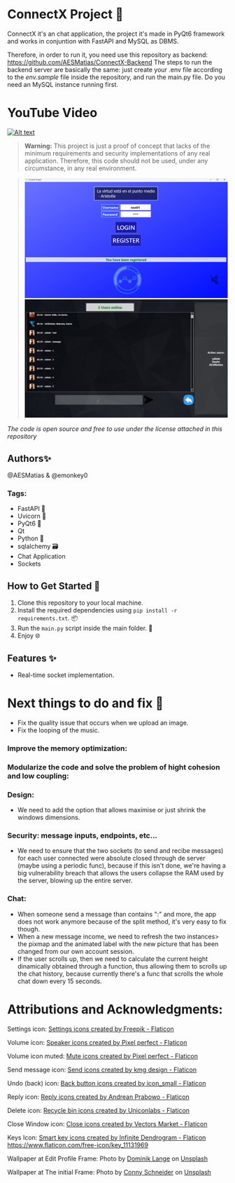 # ConnectX Project 🚀
ConnectX it's an chat application, the project it's made in PyQt6 framework and works in conjuntion with FastAPI and MySQL as DBMS.

Therefore, in order to run it, you need use this repository as backend:
https://github.com/AESMatias/ConnectX-Backend
The steps to run the backend server are basically the same: just create your .env file according to the *env.sample* file inside the repository, and run the main.py file. Do you need an MySQL instance running first. 

# YouTube Video

[![Alt text](https://img.youtube.com/vi/Nll7__gmBSY/0.jpg)](https://www.youtube.com/watch?v=Nll7__gmBSY)


> **Warning:** This project is just a proof of concept that lacks of the minimum requirements and security implementations of any real application. Therefore, this code should not be used, under any circumstance, in any real environment.

>![Screenshot 1](images/screenshot_2.jpg) 
>![Screenshot 2](images/screenshot_1.jpg)

*The code is open source and free to use under the license attached in this repository* 
## Authors✨
@AESMatias & @emonkey0

### Tags:
- FastAPI 🚄
- Uvicorn 🐍
- PyQt6 🐉
- Qt
- Python 🐉
- sqlalchemy 🗃️
- Chat Application
- Sockets

## How to Get Started 🌟
1. Clone this repository to your local machine.
2. Install the required dependencies using `pip install -r requirements.txt`. 📦
3. Run the `main.py` script inside the main folder. 🏃
4. Enjoy 🌐

## Features ✨
- Real-time socket implementation.

# Next things to do and fix 🚀
- Fix the quality issue that occurs when we upload an image.
- Fix the looping of the music.
### Improve the memory optimization:

### Modularize the code and solve the problem of hight cohesion and low coupling:

### Design:
- We need to add the option that allows maximise or just shrink the windows dimensions.

### Security: message inputs, endpoints, etc...
- We need to ensure that the two sockets (to send and recibe messages) for each user connected were absolute closed through de server (maybe using a periodic func), because if this isn't done, we're having a big vulnerability breach that allows the users collapse the RAM used by the server, blowing up the entire server.

### Chat:
- When someone send a message than contains ":" and more, the app does not work anymore
because of the split method, it's very easy to fix though.
- When a new message income, we need to refresh the two instances> the pixmap and the animated label with the new picture that has been changed from our own account session.
- If the user scrolls up, then we need to calculate the current height
dinamically obtained through a function, thus allowing them to scrolls up the
chat history, because currently there's a func that scrolls the whole chat down
every 15 seconds.

# Attributions and Acknowledgments:
Settings icon: <a href="https://www.flaticon.com/free-icons/settings" title="settings icons">Settings icons created by Freepik - Flaticon</a>

Volume icon: <a href="https://www.flaticon.com/free-icons/speaker" title="speaker icons">Speaker icons created by Pixel perfect - Flaticon</a>

Volume icon muted: <a href="https://www.flaticon.com/free-icons/mute" title="mute icons">Mute icons created by Pixel perfect - Flaticon</a>

Send message icon: <a href="https://www.flaticon.com/free-icons/send" title="send icons">Send icons created by kmg design - Flaticon</a>

Undo (back) icon: <a href="https://www.flaticon.com/free-icons/back-button" title="back button icons">Back button icons created by icon_small - Flaticon</a>

Reply icon: <a href="https://www.flaticon.com/free-icons/reply" title="reply icons">Reply icons created by Andrean Prabowo - Flaticon</a>

Delete icon: <a href="https://www.flaticon.com/free-icons/recycle-bin" title="recycle bin icons">Recycle bin icons created by Uniconlabs - Flaticon</a>

Close Window icon: <a href="https://www.flaticon.com/free-icons/close" title="close icons">Close icons created by Vectors Market - Flaticon</a>

Keys Icon: <a href="https://www.flaticon.com/free-icons/smart-key" title="smart key icons">Smart key icons created by Infinite Dendrogram - Flaticon</a> https://www.flaticon.com/free-icon/key_11131969

Wallpaper at Edit Profile Frame: Photo by <a href="https://unsplash.com/@the_real_napster?utm_content=creditCopyText&utm_medium=referral&utm_source=unsplash">Dominik Lange</a> on <a href="https://unsplash.com/photos/blue-parrot-standing-on-brown-tree-branch-Lej_oqHljbk?utm_content=creditCopyText&utm_medium=referral&utm_source=unsplash">Unsplash</a>

Wallpaper at The initial Frame: Photo by <a href="https://unsplash.com/@choys_?utm_content=creditCopyText&utm_medium=referral&utm_source=unsplash">Conny Schneider</a> on <a href="https://unsplash.com/photos/a-blue-abstract-background-with-lines-and-dots-pREq0ns_p_E?utm_content=creditCopyText&utm_medium=referral&utm_source=unsplash">Unsplash</a>
  